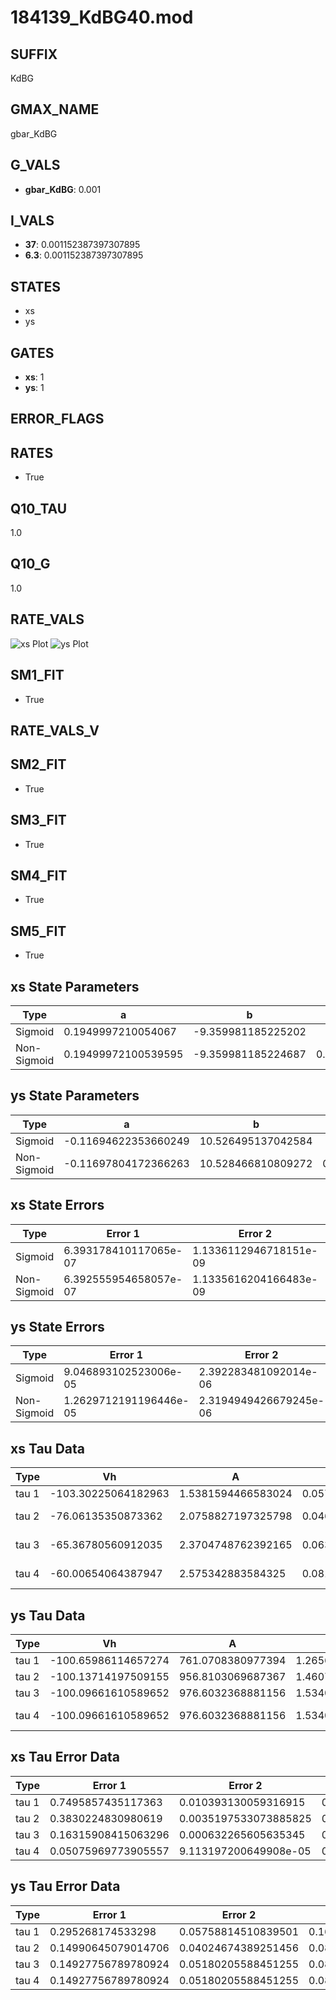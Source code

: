# 184139_KdBG40.mod

## SUFFIX

KdBG

## GMAX_NAME

gbar_KdBG

## G_VALS

- **gbar_KdBG**: 0.001

## I_VALS

- **37**: 0.001152387397307895
- **6.3**: 0.001152387397307895

## STATES

- xs
- ys

## GATES

- **xs**: 1
- **ys**: 1

## ERROR_FLAGS


## RATES

- True

## Q10_TAU

1.0

## Q10_G

1.0

## RATE_VALS

![xs Plot](/Users/pbozelos/Dropbox/icg-Chai-Panos/supermodels/output_markdown_files/K/184139_KdBG40.mod/images/xs.png)
![ys Plot](/Users/pbozelos/Dropbox/icg-Chai-Panos/supermodels/output_markdown_files/K/184139_KdBG40.mod/images/ys.png)

## SM1_FIT

- True

## RATE_VALS_V

## SM2_FIT

- True

## SM3_FIT

- True

## SM4_FIT

- True

## SM5_FIT

- True

## xs State Parameters

| Type | a | b | c | d |
| --- | --- | --- | --- | --- |
| Sigmoid | 0.1949997210054067 | -9.359981185225202 |
| Non-Sigmoid | 0.19499972100539595 | -9.359981185224687 | 0.999999994172738 | 6.5900603114438155e-09 |

## ys State Parameters

| Type | a | b | c | d |
| --- | --- | --- | --- | --- |
| Sigmoid | -0.11694622353660249 | 10.526495137042584 |
| Non-Sigmoid | -0.11697804172366263 | 10.528466810809272 | 0.9996431396846038 | -7.695912870288152e-07 |

## xs State Errors

| Type | Error 1 | Error 2 | Error 3 |
| --- | --- | --- | --- |
| Sigmoid | 6.393178410117065e-07 | 1.1336112946718151e-09 | 3.391119555225006e-07 |
| Non-Sigmoid | 6.392555954658057e-07 | 1.1335616204166483e-09 | 3.3907893875456607e-07 |

## ys State Errors

| Type | Error 1 | Error 2 | Error 3 |
| --- | --- | --- | --- |
| Sigmoid | 9.046893102523006e-05 | 2.392283481092014e-06 | 8.512459556458077e-05 |
| Non-Sigmoid | 1.2629712191196446e-05 | 2.3194949426679245e-06 | 1.1883628226720487e-05 |

## xs Tau Data

| Type | Vh | A | b1 | b2 | c1 | c2 | d1 | d2 | e1 | e2 |
| --- | --- | --- | --- | --- | --- | --- | --- | --- | --- | --- |
| tau 1 | -103.30225064182963 | 1.5381594466583024 | 0.05781298806474407 | 0.0031324815108819716 |
| tau 2 | -76.06135350873362 | 2.0758827197325798 | 0.046260422669862036 | 0.0015634611010708237 | 0.013971204688866255 | -5.98504184022876e-05 |
| tau 3 | -65.36780560912035 | 2.3704748762392165 | 0.0638936463878867 | 0.002687936333976857 | 4.253396653714509e-05 | 0.02772508081610125 | -0.00027603107082428083 | 8.546120644022982e-07 |
| tau 4 | -60.00654064387947 | 2.575342883584325 | 0.08150511357860693 | 0.0036237785757774334 | 8.984703793805077e-05 | 8.965299591661288e-07 | 0.04289643888565614 | -0.000698736507595094 | 4.782701846977437e-06 | -1.1655830292965845e-08 |

## ys Tau Data

| Type | Vh | A | b1 | b2 | c1 | c2 | d1 | d2 | e1 | e2 |
| --- | --- | --- | --- | --- | --- | --- | --- | --- | --- | --- |
| tau 1 | -100.65986114657274 | 761.0708380977394 | 1.2656423290497216 | 0.023222631554665515 |
| tau 2 | -100.13714197509155 | 956.8103069687367 | 1.4607622082074718 | 0.0969893945730037 | 0.03624577523109171 | -0.00013121793519270405 |
| tau 3 | -100.09661610589652 | 976.6032368881156 | 1.5340737891189085 | 0.53777957685791 | 2.513777278067738 | 0.037774849909147354 | -0.00015568027285532067 | 9.199143140153682e-08 |
| tau 4 | -100.09661610589652 | 976.6032368881156 | 1.5340737891189085 | 0.53777957685791 | 2.513777278067738 | 0.0 | 0.037774849909147354 | -0.00015568027285532067 | 9.199143140153682e-08 | 0.0 |

## xs Tau Error Data

| Type | Error 1 | Error 2 | Error 3 |
| --- | --- | --- | --- |
| tau 1 | 0.7495857435117363 | 0.010393130059316915 | 0.10456742300240399 |
| tau 2 | 0.3830224830980619 | 0.0035197533073885825 | 0.053431744608572675 |
| tau 3 | 0.16315908415063296 | 0.000632265605635345 | 0.022760738336797006 |
| tau 4 | 0.05075969773905557 | 9.113197200649908e-05 | 0.007080992175874924 |

## ys Tau Error Data

| Type | Error 1 | Error 2 | Error 3 |
| --- | --- | --- | --- |
| tau 1 | 0.295268174533298 | 0.05758814510839501 | 0.16552453718704904 |
| tau 2 | 0.14990645079014706 | 0.04024674389251456 | 0.08403613402498274 |
| tau 3 | 0.14927756789780924 | 0.05180205588451255 | 0.08368358824227654 |
| tau 4 | 0.14927756789780924 | 0.05180205588451255 | 0.08368358824227654 |

